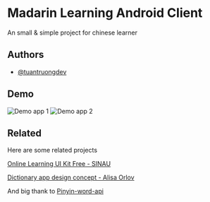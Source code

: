 
# Madarin Learning Android Client

An small & simple project for chinese learner


## Authors

- [@tuantruongdev](https://github.com/tuantruongdev)


## Demo
![Demo app 1](https://i.imgur.com/g3TLJhj.png)
![Demo app 2](https://i.imgur.com/BrxMY6k.png)



## Related

Here are some related projects

[Online Learning UI Kit Free - SINAU](https://www.figma.com/file/m8Yj9KdvSWRs5rG6lmkKVD/Online-Learning-UI-Kit-Free---SINAU-(Community)?node-id=5%3A0)

[Dictionary app design concept - Alisa Orlov](https://www.behance.net/gallery/96147213/Dictionary-app-design-concept)

And big thank to [Pinyin-word-api](https://github.com/felipemarinho97/pinyin-word-api)
